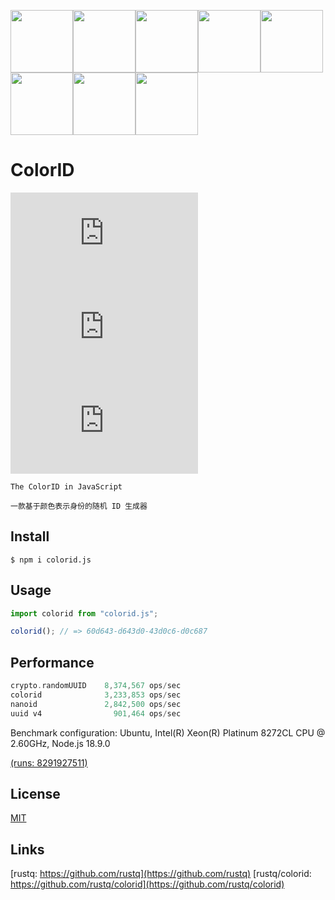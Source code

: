 <img src="https://user-images.githubusercontent.com/11075892/189524235-e20dfc88-6986-468c-8920-349887e516ce.svg" width="100px" /><img src="https://user-images.githubusercontent.com/11075892/189524254-ff66b01a-ea54-4025-8c99-fbc413814c8a.svg" width="100px" /><img src="https://user-images.githubusercontent.com/11075892/189524263-537b3569-6c45-4ee7-8139-e0fddf9b2226.svg" width="100px" /><img src="https://user-images.githubusercontent.com/11075892/189524266-aa3bb68c-0cbb-4120-916d-257ecc0db246.svg" width="100px" /><img src="https://user-images.githubusercontent.com/11075892/189524271-e3c92f62-4ef1-4703-8438-640ae436c8fc.svg" width="100px" /><img src="https://user-images.githubusercontent.com/11075892/189524273-4c569f99-3ba4-4c70-a22e-ed67b1be34f3.svg" width="100px" /><img src="https://user-images.githubusercontent.com/11075892/189524274-d3b4faea-b1a1-42fd-a32b-a16ded1a007e.svg" width="100px" /><img src="https://user-images.githubusercontent.com/11075892/189524281-e6cf4b57-a932-4795-9dc7-22675d209af0.svg" width="100px" />

# ColorID


[![license](https://img.shields.io/npm/l/colorid.js?color=red)](https://revolunet.mit-license.org/) [![npm](https://img.shields.io/npm/v/colorid.js?color=cyan)](https://www.npmjs.com/package/colorid.js) [![downloads](https://img.shields.io/npm/dm/colorid.js)](https://www.npmjs.com/package/colorid.js)

`The ColorID in JavaScript`

`一款基于颜色表示身份的随机 ID 生成器`

## Install

```shell
$ npm i colorid.js
```

## Usage

```js
import colorid from "colorid.js";

colorid(); // => 60d643-d643d0-43d0c6-d0c687
```


## Performance

```rust
crypto.randomUUID    8,374,567 ops/sec
colorid              3,233,853 ops/sec
nanoid               2,842,500 ops/sec
uuid v4                901,464 ops/sec
```


Benchmark configuration: Ubuntu, Intel(R) Xeon(R) Platinum 8272CL CPU @ 2.60GHz, Node.js 18.9.0

[(runs: 8291927511)](https://github.com/rustq/colorid.js/runs/8291927511)


## License

[MIT](https://opensource.org/licenses/MIT)

## Links

[rustq: https://github.com/rustq](https://github.com/rustq)
[rustq/colorid: https://github.com/rustq/colorid](https://github.com/rustq/colorid)